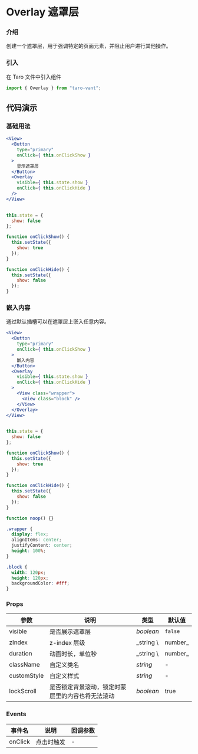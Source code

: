 # Overlay 遮罩层

### 介绍

创建一个遮罩层，用于强调特定的页面元素，并阻止用户进行其他操作。

### 引入

在 Taro 文件中引入组件

```js
import { Overlay } from "taro-vant"; 
```

## 代码演示

### 基础用法

```jsx
<View>
  <Button
    type="primary"
    onClick={ this.onClickShow }
  >
    显示遮罩层
  </Button>
  <Overlay
    visible={ this.state.show }
    onClick={ this.onClickHide }
  />
</View>
 
```

```js
this.state = {
  show: false
};

function onClickShow() {
  this.setState({
    show: true
  });
}

function onClickHide() {
  this.setState({
    show: false
  });
} 
```

### 嵌入内容

通过默认插槽可以在遮罩层上嵌入任意内容。

```jsx
<View>
  <Button
    type="primary"
    onClick={ this.onClickShow }
  >
    嵌入内容
  </Button>
  <Overlay
    visible={ this.state.show }
    onClick={ this.onClickHide }
  >
    <View class="wrapper">
      <View class="block" />
    </View>
  </Overlay>
</View>
 
```

```js
this.state = {
  show: false
};

function onClickShow() {
  this.setState({
    show: true
  });
}

function onClickHide() {
  this.setState({
    show: false
  });
}

function noop() {} 
```

```css
.wrapper {
  display: flex;
  alignItems: center;
  justifyContent: center;
  height: 100%;
}

.block {
  width: 120px;
  height: 120px;
  backgroundColor: #fff;
}
```

### Props

| 参数          | 说明                       | 类型        | 默认值     |
|-------------|--------------------------|-----------|---------|
| visible     | 是否展示遮罩层                  | _boolean_ | `false` |
| zIndex      | z-index 层级               | _string \ | number_ | `1000` |
| duration    | 动画时长，单位秒                 | _string \ | number_ | `0.3` |
| className   | 自定义类名                    | _string_  | -       |
| customStyle | 自定义样式                    | _string_  | -       |
| lockScroll  | 是否锁定背景滚动，锁定时蒙层里的内容也将无法滚动 | _boolean_ | true    |

### Events

| 事件名     | 说明    | 回调参数 |
|---------|-------|------|
| onClick | 点击时触发 | -    |
